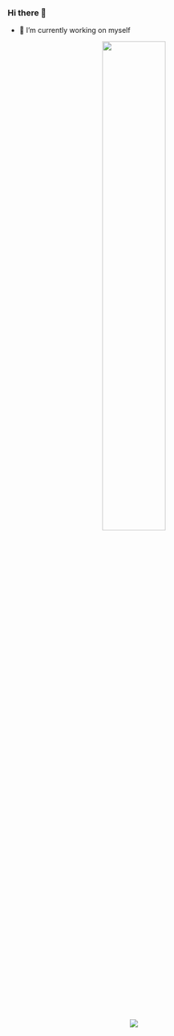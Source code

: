 
### Hi there 👋
- 🔭 I’m currently working on myself
<div align = "center">
<img style = "align:center;" width=50% src="https://user-images.githubusercontent.com/75431678/148881855-4fa0c814-d6bd-4d80-85c7-643d9a3eb636.gif">
 </div>

<!--
**thunder-007/thunder-007** is a ✨ _special_ ✨ repository because its `README.md` (this file) appears on your GitHub profile.

Here are some ideas to get you started:

- 🌱 I’m currently learning ...
- 👯 I’m looking to collaborate!
 on ...
- 🤔 I’m looking for help with ...
- 💬 Ask me about ...
- 📫 How to reach me: ...
- 😄 Pronouns: ...
- ⚡ Fun fact: ...
-->
<div align = "center">
<img src="https://github-readme-stats.vercel.app/api?username=thunder-007&show_icons=true&theme=tokyonight">
<!--img src="https://github-readme-stats.vercel.app/api/top-langs/?username=thunder-007&layout=compact"-->
</div>
